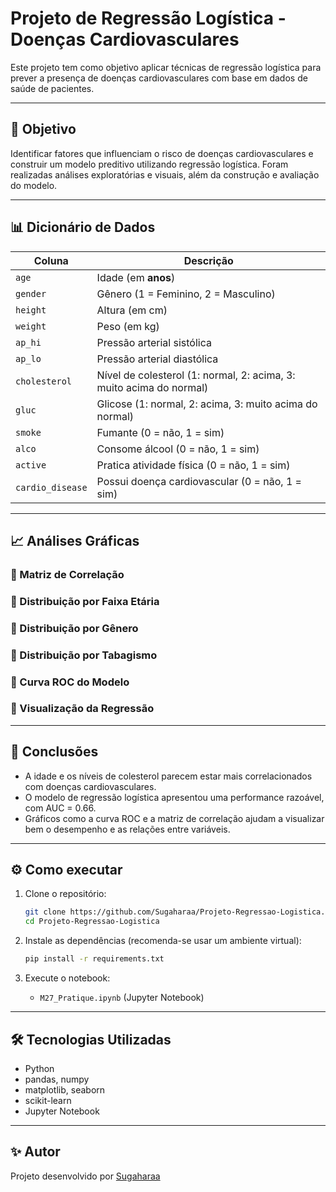 # Projeto de Regressão Logística - Doenças Cardiovasculares 

Este projeto tem como objetivo aplicar técnicas de regressão logística para prever a presença de doenças cardiovasculares com base em dados de saúde de pacientes.

---

## 📌 Objetivo

Identificar fatores que influenciam o risco de doenças cardiovasculares e construir um modelo preditivo utilizando regressão logística. Foram realizadas análises exploratórias e visuais, além da construção e avaliação do modelo.

---

## 📊 Dicionário de Dados

| Coluna           | Descrição                                                           |
| ---------------- | ------------------------------------------------------------------- |
| `age`            | Idade (em **anos**)                                                 |
| `gender`         | Gênero (1 = Feminino, 2 = Masculino)                                |
| `height`         | Altura (em cm)                                                      |
| `weight`         | Peso (em kg)                                                        |
| `ap_hi`          | Pressão arterial sistólica                                          |
| `ap_lo`          | Pressão arterial diastólica                                         |
| `cholesterol`    | Nível de colesterol (1: normal, 2: acima, 3: muito acima do normal) |
| `gluc`           | Glicose (1: normal, 2: acima, 3: muito acima do normal)             |
| `smoke`          | Fumante (0 = não, 1 = sim)                                          |
| `alco`           | Consome álcool (0 = não, 1 = sim)                                   |
| `active`         | Pratica atividade física (0 = não, 1 = sim)                         |
| `cardio_disease` | Possui doença cardiovascular (0 = não, 1 = sim)                     |

---

## 📈 Análises Gráficas

### 🔹 Matriz de Correlação



### 🔹 Distribuição por Faixa Etária



### 🔹 Distribuição por Gênero



### 🔹 Distribuição por Tabagismo



### 🔹 Curva ROC do Modelo



### 🔹 Visualização da Regressão




---

## 🧠 Conclusões

- A idade e os níveis de colesterol parecem estar mais correlacionados com doenças cardiovasculares.
- O modelo de regressão logística apresentou uma performance razoável, com AUC = 0.66.
- Gráficos como a curva ROC e a matriz de correlação ajudam a visualizar bem o desempenho e as relações entre variáveis.

---

## ⚙️ Como executar

1. Clone o repositório:

   ```bash
   git clone https://github.com/Sugaharaa/Projeto-Regressao-Logistica.git
   cd Projeto-Regressao-Logistica
   ```

2. Instale as dependências (recomenda-se usar um ambiente virtual):

   ```bash
   pip install -r requirements.txt
   ```

3. Execute o notebook:

   - `M27_Pratique.ipynb` (Jupyter Notebook)

---

## 🛠️ Tecnologias Utilizadas

- Python
- pandas, numpy
- matplotlib, seaborn
- scikit-learn
- Jupyter Notebook

---

## ✨ Autor

Projeto desenvolvido por [Sugaharaa](https://github.com/Sugaharaa)


